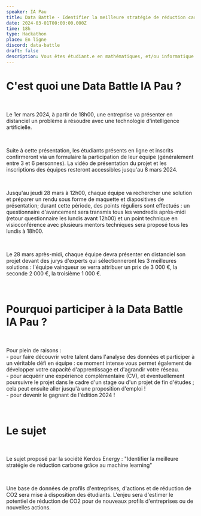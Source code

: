 ```yaml
---
speaker: IA Pau
title: Data Battle - Identifier la meilleure stratégie de réduction carbone grâce au machine learning
date: 2024-03-01T00:00:00.000Z
time: 18h
type: Hackathon
place: En ligne
discord: data-battle
draft: false
description: Vous êtes étudiant.e en mathématiques, et/ou informatique et prêt(e) à relever un défi autour de la data et de l'IA du 1er mars 2024 au 28 mars 2024 ? .env{2024} relaie l'invitation de l'association IA Pau à participer à la troisième édition de sa Data Battle 100% en ligne. Venez défendre les couleurs d'Epitech face à de nombreuses autres écoles et universités francophones !
---
```



# **C'est quoi une Data Battle IA Pau ?**

<br>

Le 1er mars 2024, à partir de 18h00, une entreprise va présenter en distanciel un problème à résoudre avec une technologie d'intelligence artificielle.

<br>

Suite à cette présentation, les étudiants présents en ligne et inscrits confirmeront via un formulaire la participation de leur équipe (généralement entre 3 et 6 personnes). La vidéo de présentation du projet et les inscriptions des équipes resteront accessibles jusqu'au 8 mars 2024.

<br>

Jusqu'au jeudi 28 mars à 12h00, chaque équipe va rechercher une solution et préparer un rendu sous forme de maquette et diapositives de présentation; durant cette période, des points réguliers sont effectués : un questionnaire d'avancement sera transmis tous les vendredis après-midi (retour questionnaire les lundis avant 12h00) et un point technique en visioconférence avec plusieurs mentors techniques sera proposé tous les lundis à 18h00.

<br>

Le 28 mars après-midi, chaque équipe devra présenter en distanciel son projet devant des jurys d'experts qui sélectionneront les 3 meilleures solutions : l'équipe vainqueur se verra attribuer un prix de 3 000 €, la seconde 2 000 €, la troisième  1 000 €.

<br>

# **Pourquoi participer à la Data Battle IA Pau ?**

<br>

Pour plein de raisons :
<br>
\- pour faire découvrir votre talent dans l'analyse des données et participer à un véritable défi en équipe : ce moment intense vous permet également de développer votre capacité d'apprentissage et d'agrandir votre réseau.
<br>
\- pour acquérir une expérience complémentaire (CV), et éventuellement poursuivre le projet dans le cadre d'un stage ou d'un projet de fin d'études ; cela peut ensuite aller jusqu'à une proposition d'emploi !
<br>
\- pour devenir le gagnant de l'édition 2024 !

<br>

# **Le sujet**

<br>

Le sujet proposé par la société Kerdos Energy : "Identifier la meilleure stratégie de réduction carbone grâce au machine learning"

<br>

Une base de données de profils d'entreprises, d'actions et de réduction de CO2 sera mise à disposition des étudiants. L'enjeu sera d'estimer le potentiel de réduction de CO2 pour de nouveaux profils d'entreprises ou de nouvelles actions.
